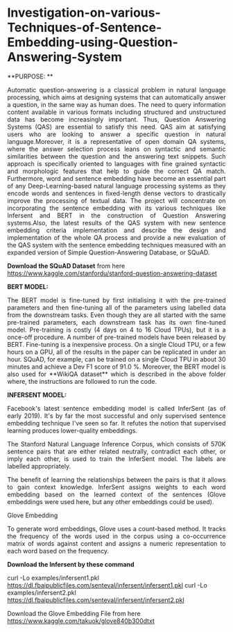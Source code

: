 # Investigation-on-various-Techniques-of-Sentence-Embedding-using-Question-Answering-System

**PURPOSE: **

<p align="justify">Automatic question-answering is a classical problem in natural language processing, which aims at designing systems that can automatically answer a question, in the same way as human does. The need to query information content available in various formats including structured and unstructured data has become increasingly important. Thus, Question Answering Systems (QAS) are essential to satisfy this need. QAS aim at satisfying users who are looking to answer a specific question in natural language.Moreover, it is a representative of open domain QA systems, where the answer selection process leans on syntactic and semantic similarities between the question and the answering text snippets. Such approach is specifically oriented to languages with fine grained syntactic and morphologic features that help to guide the correct QA match. Furthermore, word and sentence embedding have become an essential part of any Deep-Learning-based natural language processing systems as they encode words and sentences in fixed-length dense vectors to drastically improve the processing of textual data.
The project will concentrate on incorporating the sentence embedding with its various techniques like Infersent and BERT in the construction of Question Answering systems.Also, the latest results of the QAS system with new sentence embedding criteria implementation and describe the design and implementation of the whole QA process and provide a new evaluation of the QAS system with the sentence embedding techniques measured with an expanded version of Simple Question-Answering Database, or SQuAD.</p>

**Download the SQuAD Dataset** from here https://www.kaggle.com/stanfordu/stanford-question-answering-dataset

**BERT MODEL:**
<p align="justify">The BERT model is fine-tuned by first initialising it with the pre-trained parameters and then fine-tuning all of the parameters using labelled data from the downstream tasks. Even though they are all started with the same pre-trained parameters, each downstream task has its own fine-tuned model. 
Pre-training is costly (4 days on 4 to 16 Cloud TPUs), but it is a once-off procedure. A number of pre-trained models have been released by BERT. Fine-tuning is a inexpensive process. On a single Cloud TPU, or a few hours on a GPU, all of the results in the paper can be replicated in under an hour. SQuAD, for example, can be trained on a single Cloud TPU in about 30 minutes and achieve a Dev F1 score of 91.0 %.
Moreover, the BERT model is also used for **WikiQA dataset** which is described in the above folder where, the instructions are followed to run the code.</p>

**INFERSENT MODEL:**
<p align="justify">Facebook's latest sentence embedding model is called InferSent (as of early 2019). It's by far the most successful and only supervised sentence embedding technique I've seen so far. It refutes the notion that supervised learning produces lower-quality embeddings.</p>

<p align="justify">The Stanford Natural Language Inference Corpus, which consists of 570K sentence pairs that are either related neutrally, contradict each other, or imply each other, is used to train the InferSent model. The labels are labelled appropriately.</p>

<p align="justify">The benefit of learning the relationships between the pairs is that it allows to gain context knowledge. InferSent assigns weights to each word embedding based on the learned context of the sentences (Glove embeddings were used here, but any other embeddings could be used).</p>

Glove Embedding
<p align="justify">To generate word embeddings, Glove uses a count-based method. It tracks the frequency of the words used in the corpus using a co-occurrence matrix of words against content and assigns a numeric representation to each word based on the frequency.</p>


**Download the Infersent by these command**

curl -Lo examples/infersent1.pkl https://dl.fbaipublicfiles.com/senteval/infersent/infersent1.pkl
curl -Lo examples/infersent2.pkl https://dl.fbaipublicfiles.com/senteval/infersent/infersent2.pkl

Download the Glove Embedding File from here https://www.kaggle.com/takuok/glove840b300dtxt

